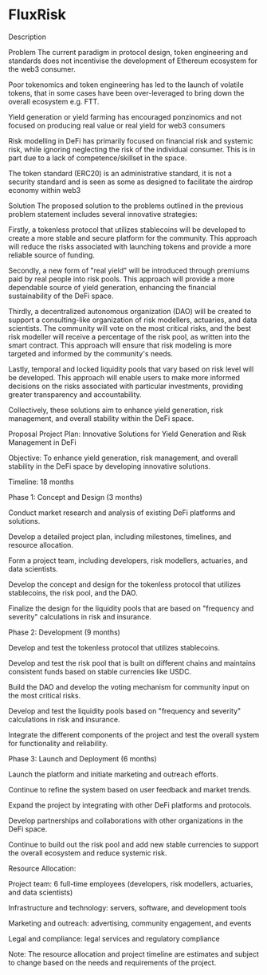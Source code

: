 # FluxRisk

Description

Problem
The current paradigm in protocol design, token engineering and standards does not incentivise the development of Ethereum ecosystem for the web3 consumer.

Poor tokenomics and token engineering has led to the launch of volatile tokens, that in some cases have been over-leveraged to bring down the overall ecosystem e.g. FTT.

Yield generation or yield farming has encouraged ponzinomics and not focused on producing real value or real yield for web3 consumers

Risk modelling in DeFi has primarily focused on financial risk and systemic risk, while ignoring neglecting the risk of the individual consumer. This is in part due to a lack of competence/skillset in the space.

The token standard (ERC20) is an administrative standard, it is not a security standard and is seen as some as designed to facilitate the airdrop economy within web3

Solution
The proposed solution to the problems outlined in the previous problem statement includes several innovative strategies:

Firstly, a tokenless protocol that utilizes stablecoins will be developed to create a more stable and secure platform for the community. This approach will reduce the risks associated with launching tokens and provide a more reliable source of funding.

Secondly, a new form of "real yield" will be introduced through premiums paid by real people into risk pools. This approach will provide a more dependable source of yield generation, enhancing the financial sustainability of the DeFi space.

Thirdly, a decentralized autonomous organization (DAO) will be created to support a consulting-like organization of risk modellers, actuaries, and data scientists. The community will vote on the most critical risks, and the best risk modeller will receive a percentage of the risk pool, as written into the smart contract. This approach will ensure that risk modeling is more targeted and informed by the community's needs.


Lastly, temporal and locked liquidity pools that vary based on risk level will be developed. This approach will enable users to make more informed decisions on the risks associated with particular investments, providing greater transparency and accountability.

Collectively, these solutions aim to enhance yield generation, risk management, and overall stability within the DeFi space.

Proposal
Project Plan: Innovative Solutions for Yield Generation and Risk Management in DeFi

Objective: To enhance yield generation, risk management, and overall stability in the DeFi space by developing innovative solutions.

Timeline: 18 months

Phase 1: Concept and Design (3 months)

Conduct market research and analysis of existing DeFi platforms and solutions.

Develop a detailed project plan, including milestones, timelines, and resource allocation.

Form a project team, including developers, risk modellers, actuaries, and data scientists.

Develop the concept and design for the tokenless protocol that utilizes stablecoins, the risk pool, and the DAO.

Finalize the design for the liquidity pools that are based on "frequency and severity" calculations in risk and insurance.

Phase 2: Development (9 months)

Develop and test the tokenless protocol that utilizes stablecoins.

Develop and test the risk pool that is built on different chains and maintains consistent funds based on stable currencies like USDC.

Build the DAO and develop the voting mechanism for community input on the most critical risks.

Develop and test the liquidity pools based on "frequency and severity" calculations in risk and insurance.

Integrate the different components of the project and test the overall system for functionality and reliability.



Phase 3: Launch and Deployment (6 months)

Launch the platform and initiate marketing and outreach efforts.

Continue to refine the system based on user feedback and market trends.

Expand the project by integrating with other DeFi platforms and protocols.

Develop partnerships and collaborations with other organizations in the DeFi space.

Continue to build out the risk pool and add new stable currencies to support the overall ecosystem and reduce systemic risk.

Resource Allocation:

Project team: 6 full-time employees (developers, risk modellers, actuaries, and data scientists)

Infrastructure and technology: servers, software, and development tools

Marketing and outreach: advertising, community engagement, and events

Legal and compliance: legal services and regulatory compliance

Note: The resource allocation and project timeline are estimates and subject to change based on the needs and requirements of the project.
